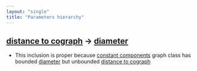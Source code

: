```yaml
---
layout: "single"
title: "Parameters hierarchy"
---
```

<!--this is a generated file-->

## [distance to cograph](../9Qd0Mx_dist) → [diameter](../QF9fW9)
* This inclusion is proper because [constant components](#FJ8gmU) graph class has bounded [diameter](../QF9fW9) but unbounded [distance to cograph](../9Qd0Mx_dist)
